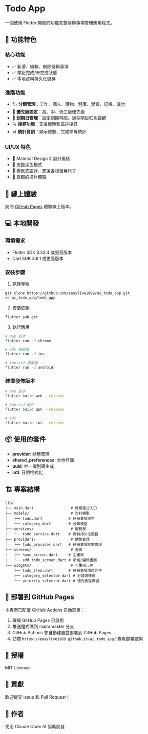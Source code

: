 # Todo App

一個使用 Flutter 開發的功能完整待辦事項管理應用程式。

## 🌟 功能特色

### 核心功能
- ✅ 新增、編輯、刪除待辦事項
- ✅ 標記完成/未完成狀態
- ✅ 本地資料持久化儲存

### 進階功能
- 🏷️ **分類管理**：工作、個人、購物、健康、學習、記帳、其他
- 🎯 **優先級設定**：高、中、低三級優先級
- 📅 **到期日管理**：設定到期時間，過期項目紅色提醒
- 🔍 **搜尋功能**：支援標題和描述搜尋
- 📊 **統計資訊**：顯示總數、完成率等統計

### UI/UX 特色
- 🎨 Material Design 3 設計風格
- 🌙 支援深色模式
- 📱 響應式設計，支援各種螢幕尺寸
- 🎯 直觀的操作體驗

## 🚀 線上體驗

訪問 [GitHub Pages](https://easylive1989.github.io/ai_todo_app/) 體驗線上版本。

## 💻 本地開發

### 環境需求
- Flutter SDK 3.32.4 或更高版本
- Dart SDK 3.8.1 或更高版本

### 安裝步驟

1. 克隆專案
```bash
git clone https://github.com/easylive1989/ai_todo_app.git
cd ai_todo_app/todo_app
```

2. 安裝依賴
```bash
flutter pub get
```

3. 執行應用
```bash
# Web 版本
flutter run -d chrome

# iOS 模擬器
flutter run -d ios

# Android 模擬器
flutter run -d android
```

### 建置發佈版本

```bash
# Web 版本
flutter build web --release

# Android APK
flutter build apk --release

# iOS
flutter build ios --release
```

## 📦 使用的套件

- **provider**: 狀態管理
- **shared_preferences**: 本地存儲
- **uuid**: 唯一識別碼生成
- **intl**: 日期格式化

## 🏗️ 專案結構

```
lib/
├── main.dart                 # 應用程式入口
├── models/                   # 資料模型
│   ├── todo.dart            # 待辦事項模型
│   └── category.dart        # 分類模型
├── services/                 # 服務層
│   └── todo_service.dart    # 資料持久化服務
├── providers/                # 狀態管理
│   └── todo_provider.dart   # 待辦事項狀態管理
├── screens/                  # 畫面
│   ├── home_screen.dart     # 主畫面
│   └── add_todo_screen.dart # 新增/編輯畫面
└── widgets/                  # 可重用元件
    ├── todo_item.dart       # 待辦事項項目元件
    ├── category_selector.dart # 分類選擇器
    └── priority_selector.dart # 優先級選擇器
```

## 🚀 部署到 GitHub Pages

本專案已配置 GitHub Actions 自動部署：

1. 確保 GitHub Pages 已啟用
2. 推送程式碼到 main/master 分支
3. GitHub Actions 會自動建置並部署到 GitHub Pages
4. 訪問 `https://easylive1989.github.io/ai_todo_app/` 查看部署結果

## 📝 授權

MIT License

## 🤝 貢獻

歡迎提交 Issue 和 Pull Request！

## 👥 作者

使用 Claude Code AI 協助開發
